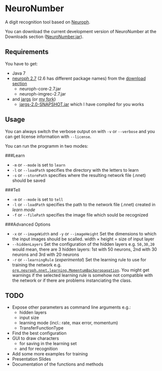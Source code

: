 NeuroNumber
===========

A digit recognition tool based on [Neuroph](http://neuroph.sourceforge.net/).

You can download the current development version of NeuroNumber at the Downloads section ([NeuroNumber.jar](https://github.com/downloads/white-gecko/NeuroNumber/NeuroNumber.jar)).

Requirements
------------
You have to get:
  * Java 7
  * [neuroph 2.7](http://sourceforge.net/projects/neuroph/files/neuroph-2.7/neuroph-2.7.zip/download) (2.6 has different package names) from the [download section](http://neuroph.sourceforge.net/download.html)
    * neuroph-core-2.7.jar
    * neuroph-imgrec-2.7.jar
  * and [jargs](https://github.com/purcell/jargs) (or [my fork](https://github.com/white-gecko/jargs))
    * [jargs-2.0-SNAPSHOT.jar](https://github.com/downloads/white-gecko/jargs/jargs-2.0-SNAPSHOT.jar)
 which I have compiled for you works

Usage
-----
You can always switch the verbose output on with `-v` or `--verbose` and you can get license information with `--license`.

You can run the programm in two modes:

###Learn
  * `-m` or `--mode` is set to `learn`
  * `-l` or `--loadPath` specifies the directory with the letters to learn
  * `-s` or `--storePath` specifies where the resulting network file (.nnet) should be saved

###Tell
  * `-m` or `--mode` is set to `tell`
  * `-l` or `--loadPath` specifies the path to the network file (.nnet) created in *learn mode*
  * `-f` or `--filePath` specifies the image file which sould be recognized

###Advanced Options
  * `-x` or `--imageWidth` and `-y` or `--imageHeight` Set the dimensions to which the input images should be scalled. width × height = size of input layer
  * `--hiddenLayers` Set the configuration of the hidden layers e.g. `50,30,20` would mean, there are 3 hidden layers: 1st with 50 neurons, 2nd with 30 neurons and 3rd with 20 neurons
  * `-r` or `--learningRule` (*experimental*) Set the learning rule to use for training the network e.g. [`org.neuroph.nnet.learning.MomentumBackpropagation`](http://neuroph.sourceforge.net/javadoc/org/neuroph/nnet/learning/MomentumBackpropagation.html). You might get warnings if the selected learning rule is somehow not compatible with the network or if there are problems instanciating the class.

TODO
----

  * Expose other parameters as command line arguments e.g.:
    * hidden layers
    * input size
    * learning mode (incl.: rate, max error, momentum)
    * TransferFunctionType
  * Find the best configuration
  * GUI to draw characters
    * for saving in the learning set
    * and for recognition
  * Add some more examples for training
  * Presentation Slides
  * Documentation of the functions and methods
